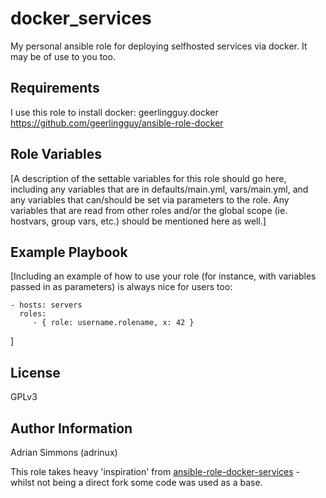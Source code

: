 docker_services
=========

My personal ansible role for deploying selfhosted services via docker. It may be of use to you too.

Requirements
------------

I use this role to install docker:
geerlingguy.docker https://github.com/geerlingguy/ansible-role-docker



Role Variables
--------------

[A description of the settable variables for this role should go here, including any variables that are in defaults/main.yml, vars/main.yml, and any variables that can/should be set via parameters to the role. Any variables that are read from other roles and/or the global scope (ie. hostvars, group vars, etc.) should be mentioned here as well.]


Example Playbook
----------------

[Including an example of how to use your role (for instance, with variables passed in as parameters) is always nice for users too:

    - hosts: servers
      roles:
         - { role: username.rolename, x: 42 }
]

License
-------

GPLv3

Author Information
------------------

Adrian Simmons (adrinux)

This role takes heavy 'inspiration' from [ansible-role-docker-services](https://github.com/Thulium-Drake/ansible-role-docker_services) - whilst not being a direct fork some code was used as a base.